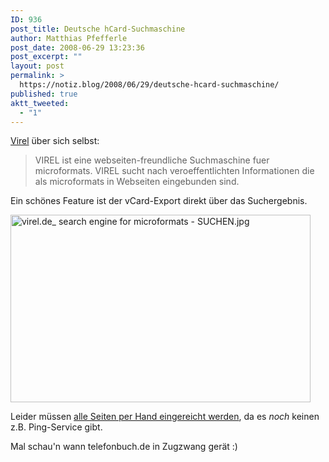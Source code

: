 ```yaml
---
ID: 936
post_title: Deutsche hCard-Suchmaschine
author: Matthias Pfefferle
post_date: 2008-06-29 13:23:36
post_excerpt: ""
layout: post
permalink: >
  https://notiz.blog/2008/06/29/deutsche-hcard-suchmaschine/
published: true
aktt_tweeted:
  - "1"
---
```

<a href="http://www.virel.de/">Virel</a> über sich selbst:

<blockquote>VIREL ist eine webseiten-freundliche Suchmaschine fuer microformats. VIREL sucht nach veroeffentlichten Informationen die als microformats in Webseiten eingebunden sind.</blockquote>

Ein schönes Feature ist der vCard-Export direkt über das Suchergebnis.

<img class="aligncenter" src="http://notiz.blog/wp-content/uploads/2008/06/virelde-search-engine-for-microformats-suchen.jpg" alt="virel.de_ search engine for microformats - SUCHEN.jpg" border="0" width="480" height="300" />

Leider müssen <a href="http://www.virel.de/index.php?pg=sbmt">alle Seiten per Hand eingereicht werden</a>, da es <em>noch</em> keinen z.B. Ping-Service gibt.

Mal schau'n wann telefonbuch.de in Zugzwang gerät :)